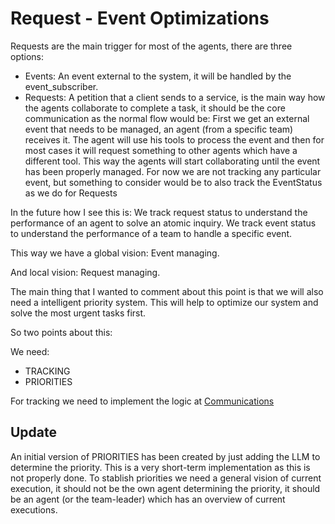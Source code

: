 # Request - Event Optimizations

Requests are the main trigger for most of the agents, there are three options:

- Events: An event external to the system, it will be handled by the event_subscriber.
- Requests: A petition that a client sends to a service, is the main way how the agents collaborate to complete a task, it should be the core communication as the normal flow would be: First we get an external event that needs to be managed, an agent (from a specific team) receives it. The agent will use his tools to process the event and then for most cases it will request something to other agents which have a different tool. This way the agents will start collaborating until the event has been properly managed. For now we are not tracking any particular event, but something to consider would be to also track the EventStatus as we do for Requests

In the future how I see this is:
We track request status to understand the performance of an agent to solve an atomic inquiry.
We track event status to understand the performance of a team to handle a specific event.

This way we have a global vision:
Event managing.

And local vision:
Request managing.

The main thing that I wanted to comment about this point is that we will also need a intelligent priority system. This will help to optimize our system and solve the most urgent tasks first.

So two points about this:

We need:

- TRACKING
- PRIORITIES

For tracking we need to implement the logic at [Communications](/aware/communications/communications.py)

## Update

An initial version of PRIORITIES has been created by just adding the LLM to determine the priority. This is a very short-term implementation as this is not properly done. To stablish priorities we need a general vision of current execution, it should not be the own agent determining the priority, it should be an agent (or the team-leader) which has an overview of current executions.
